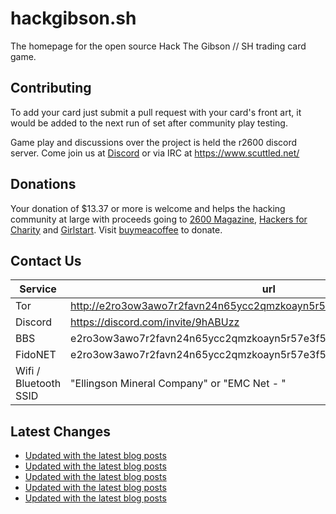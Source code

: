 # hackgibson.sh
The homepage for the open source Hack The Gibson // SH trading card game.


## Contributing

To add your card just submit a pull request with your card's front art, it would be added to the next run of set after community play testing.

Game play and discussions over the project is held the r2600 discord server. Come join us at [Discord](https://discord.com/invite/9hABUzz) or via IRC at https://www.scuttled.net/


## Donations

Your donation of $13.37 or more is welcome and helps the hacking community at large with proceeds going to [2600 Magazine](https://2600.com/), [Hackers for Charity](https://hackersforcharity.org) and [Girlstart](https://girlstart.org).  Visit [buymeacoffee](https://www.buymeacoffee.com/hackgibson.sh) to donate.


## Contact Us

Service | url
-|-
Tor | http://e2ro3ow3awo7r2favn24n65ycc2qmzkoayn5r57e3f56nvjwdcgg32ad.onion
Discord | https://discord.com/invite/9hABUzz
BBS | e2ro3ow3awo7r2favn24n65ycc2qmzkoayn5r57e3f56nvjwdcgg32ad.onion:23
FidoNET | e2ro3ow3awo7r2favn24n65ycc2qmzkoayn5r57e3f56nvjwdcgg32ad.onion:24554
Wifi / Bluetooth SSID | "Ellingson Mineral Company" or "EMC Net - <fidonet address>"

## Latest Changes
<!-- BLOG-POST-LIST:START -->
- [Updated with the latest blog posts](https://github.com/DFW2600/hackgibson.sh/commit/db8ce31242431daba5080cee52e7d51f1106fa20)
- [Updated with the latest blog posts](https://github.com/DFW2600/hackgibson.sh/commit/c0d3cd3d13c9e02be48b912c579b42b7d50db46b)
- [Updated with the latest blog posts](https://github.com/DFW2600/hackgibson.sh/commit/1a4a660a3f96c59849f232ecea9904b1a94c8b74)
- [Updated with the latest blog posts](https://github.com/DFW2600/hackgibson.sh/commit/15699a6802feef283fbcf8dd1e7542a18f8bec81)
- [Updated with the latest blog posts](https://github.com/DFW2600/hackgibson.sh/commit/ac663a4b656bf4c6099596fde6dab034314d25cd)
<!-- BLOG-POST-LIST:END -->
